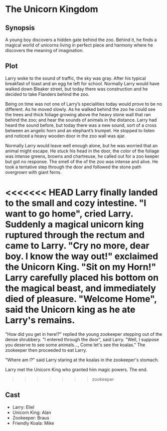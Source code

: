# The Unicorn Kingdom

## Synopsis

A young boy discovers a hidden gate behind the zoo.
Behind it, he finds a magical world of unicorns living in perfect piece and harmony where he discovers the meaning of imagination.

## Plot

Larry woke to the sound of traffic, the sky was gray.
After his typical breakfast of toast and an egg he left for school.
Normally Larry would have walked down Bleaker street, but today there was construction and he decided to take Flanders behind the zoo.

Being on time was not one of Larry’s specialities today would prove to be no different.
As he moved slowly.
As he walked behind the zoo he could see the trees and thick foliage growing above the heavy stone wall that ran behind the zoo; and hear the sounds of animals in the distance.
Larry had heard the sound before, but today there was a new sound, sort of a cross between an angelic horn and an elephant’s trumpet.
He stopped to listen and noticed a heavy wooden door in the zoo wall was ajar.

Normally Larry would leave well enough alone, but he was worried that an animal might escape.
He stuck his head in the door, the color of the foliage was intense greens, browns and chartreuse, he called out for a zoo keeper but got no response.
The smell of the of the zoo was intense and alive.
He took a tentative step through the door and followed the stone path overgrown with giant ferns.

<<<<<<< HEAD
Larry finally landed to the small and cozy intestine. "I want to go home", cried Larry.
Suddenly a magical unicorn king ruptured through the rectum and came to Larry.
"Cry no more, dear boy. I know the way out!" exclaimed the Unicorn King. "Sit on my Horn!"
Larry carefully placed his bottom on the magical beast, and immediately died of pleasure.
"Welcome Home", said the Unicorn king as he ate Larry's remains.
=======
"How did you get in here!?" replied the young zookeeper stepping out of the dense shrubbery.
"I entered through the door", said Larry.
"Well, I suppose you deserve to see some animals..., Come let's see the koalas."
The zookeeper then proceeded to eat Larry.

"Where am I?" said Larry staring at the koalas in the zookeeper's stomach.

Larry met the Unicorn King who granted him magic powers.
The end.
>>>>>>> zookeeper

## Cast

* Larry: Eliel
* Unicorn King: Alan
* Zookeeper: Braus
* Friendly Koala: Mike
